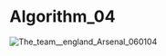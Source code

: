 # Algorithm_04
![_The_team__england_Arsenal_060104_](https://user-images.githubusercontent.com/107203279/172890674-807af07f-1a7f-4eec-bd47-4d92d118e391.jpg)
